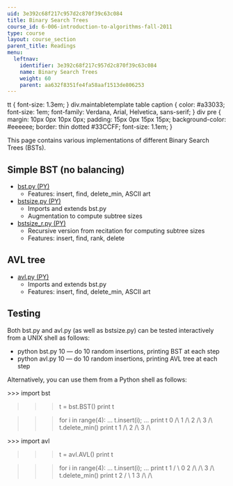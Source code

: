 ```yaml
---
uid: 3e392c68f217c957d2c870f39c63c084
title: Binary Search Trees
course_id: 6-006-introduction-to-algorithms-fall-2011
type: course
layout: course_section
parent_title: Readings
menu:
  leftnav:
    identifier: 3e392c68f217c957d2c870f39c63c084
    name: Binary Search Trees
    weight: 60
    parent: aa632f8351fe4fa58aaf1513de806253
---
```


tt { font-size: 1.3em; } div.maintabletemplate table caption { color: #a33033; font-size: 1em; font-family: Verdana, Arial, Helvetica, sans-serif; } div pre { margin: 10px 0px 10px 0px; padding: 15px 0px 15px 15px; background-color: #eeeeee; border: thin dotted #33CCFF; font-size: 1.1em; }

This page contains various implementations of different Binary Search Trees (BSTs).

Simple BST (no balancing)
-------------------------

*   [bst.py (PY)](https://open-learning-course-data-production.s3.amazonaws.com/6-006-introduction-to-algorithms-fall-2011/7f7ba1c1c85b1ec4bd58965bfe791489_bst.py)
    *   Features: insert, find, delete\_min, ASCII art
*   [bstsize.py (PY)](https://open-learning-course-data-production.s3.amazonaws.com/6-006-introduction-to-algorithms-fall-2011/c73ee3242ff0adf838ad898c415fd267_bstsize.py)
    *   Imports and extends bst.py
    *   Augmentation to compute subtree sizes
*   [bstsize\_r.py (PY)](https://open-learning-course-data-production.s3.amazonaws.com/6-006-introduction-to-algorithms-fall-2011/866988d04cb099a077e8e93f554c5b85_bstsize_r.py)
    *   Recursive version from recitation for computing subtree sizes
    *   Features: insert, find, rank, delete

AVL tree
--------

*   [avl.py (PY)](https://open-learning-course-data-production.s3.amazonaws.com/6-006-introduction-to-algorithms-fall-2011/e1bf91495a4b705a5a7794d01029d802_avl.py)
    *   Imports and extends bst.py
    *   Features: insert, find, delete\_min, ASCII art

Testing
-------

Both bst.py and avl.py (as well as bstsize.py) can be tested interactively from a UNIX shell as follows:

*   python bst.py 10 — do 10 random insertions, printing BST at each step
*   python avl.py 10 — do 10 random insertions, printing AVL tree at each step

Alternatively, you can use them from a Python shell as follows:

\>>> import bst
>>> t = bst.BST()
>>> print t

>>> for i in range(4):
...   t.insert(i);
...
>>> print t
0
/\\
 1
 /\\
  2
  /\\
   3
   /\\
>>> t.delete\_min()
>>> print t
1
/\\
 2
 /\\
  3
  /\\

\>>> import avl
>>> t = avl.AVL()
>>> print t

>>> for i in range(4):
...   t.insert(i);
...
>>> print t
  1
 / \\
0  2
/\\ /\\
    3
    /\\
>>> t.delete\_min()
>>> print t
  2
 / \\
1  3
/\\ /\\